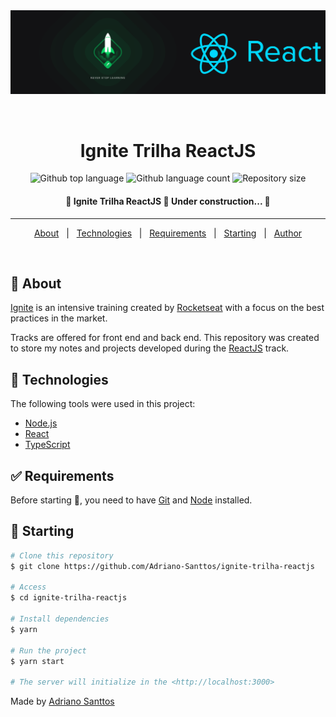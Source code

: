 <div align="center" id="top"> 
  <img src="./images/banner.png" />

  &#xa0;

  <!-- <a href="https://ignitetrilhareactjs.netlify.app">Demo</a> -->
</div>

<h1 align="center">Ignite Trilha ReactJS</h1>

<p align="center">
  <img alt="Github top language" src="https://img.shields.io/github/languages/top/adriano-santtos/ignite-trilha-reactjs?color=56BEB8">

  <img alt="Github language count" src="https://img.shields.io/github/languages/count/adriano-santtos/ignite-trilha-reactjs?color=56BEB8">

  <img alt="Repository size" src="https://img.shields.io/github/repo-size/adriano-santtos/ignite-trilha-reactjs?color=56BEB8">

  <!-- <img alt="License" src="https://img.shields.io/github/license/adriano-santtos/ignite-trilha-reactjs?color=56BEB8"> -->

  <!-- <img alt="Github issues" src="https://img.shields.io/github/issues/{{YOUR_GITHUB_USERNAME}}/ignite-trilha-reactjs?color=56BEB8" /> -->

  <!-- <img alt="Github forks" src="https://img.shields.io/github/forks/{{YOUR_GITHUB_USERNAME}}/ignite-trilha-reactjs?color=56BEB8" /> -->

  <!-- <img alt="Github stars" src="https://img.shields.io/github/stars/{{YOUR_GITHUB_USERNAME}}/ignite-trilha-reactjs?color=56BEB8" /> -->
</p>



<h4 align="center"> 
	🚧  Ignite Trilha ReactJS 🚀 Under construction...  🚧
</h4> 

<hr> 

<p align="center">
  <a href="#dart-about">About</a> &#xa0; | &#xa0; 
  <!-- <a href="#sparkles-features">Features</a> &#xa0; | &#xa0; -->
  <a href="#rocket-technologies">Technologies</a> &#xa0; | &#xa0;
  <a href="#white_check_mark-requirements">Requirements</a> &#xa0; | &#xa0;
  <a href="#checkered_flag-starting">Starting</a> &#xa0; | &#xa0;
  <!-- <a href="#memo-license">License</a> &#xa0; | &#xa0; -->
  <a href="https://github.com/adriano-santtos" target="_blank">Author</a>
</p>

<br>

## :dart: About ##

[Ignite]() is an intensive training created by [Rocketseat](https://rocketseat.com.br/) with a focus on the best practices in the market. 

Tracks are offered for front end and back end.
This repository was created to store my notes and projects developed during the [ReactJS](https://reactjs.org/) track.

<!-- ## :sparkles: Features ##

:heavy_check_mark: Feature 1;\
:heavy_check_mark: Feature 2;\
:heavy_check_mark: Feature 3; -->

## :rocket: Technologies ##

The following tools were used in this project:

- [Node.js](https://nodejs.org/en/)
- [React](https://pt-br.reactjs.org/)
- [TypeScript](https://www.typescriptlang.org/)

## :white_check_mark: Requirements ##

Before starting :checkered_flag:, you need to have [Git](https://git-scm.com) and [Node](https://nodejs.org/en/) installed.

## :checkered_flag: Starting ##

```bash
# Clone this repository 
$ git clone https://github.com/Adriano-Santtos/ignite-trilha-reactjs

# Access
$ cd ignite-trilha-reactjs

# Install dependencies
$ yarn

# Run the project
$ yarn start

# The server will initialize in the <http://localhost:3000>
```

<!-- ## :memo: License ##

This project is under license from MIT. For more details, see the [LICENSE](LICENSE.md) file. -->


Made by <a href="https://github.com/Adriano-Santtos" target="_blank">Adriano Santtos</a>

&#xa0;